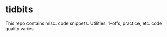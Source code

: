 tidbits
=======

This repo contains misc. code snippets.
Utilities, 1-offs, practice, etc.
code quality varies.
